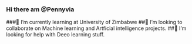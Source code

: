 ### Hi there am @Pennyvia
###🌱 I’m currently learning at University of Zimbabwe
##👯 I’m looking to collaborate on  Machine learning and Artficial intelligence projects.
##🤔 I’m looking for help with Deeo learning stuff.

<!--
**Pennyvia/Pennyvia** is a ✨ _special_ ✨ repository because its `README.md` (this file) appears on your GitHub profile.

Here are some ideas to get you started:

- 🌱 I’m currently learning at University of Zimbabwe
- 👯 I’m looking to collaborate on  Machine learning and Artficial intelligence projects.
- 🤔 I’m looking for help with Deeo learning stuff.
- 💬 Ask me about ...
- 📫 How to reach me: ...
- 😄 Pronouns: ...
- ⚡ Fun fact: ...
-->
